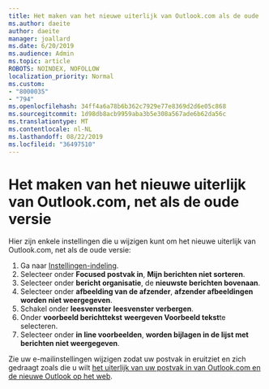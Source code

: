 ```yaml
---
title: Het maken van het nieuwe uiterlijk van Outlook.com als de oude
ms.author: daeite
author: daeite
manager: joallard
ms.date: 6/20/2019
ms.audience: Admin
ms.topic: article
ROBOTS: NOINDEX, NOFOLLOW
localization_priority: Normal
ms.custom:
- "8000035"
- "794"
ms.openlocfilehash: 34ff4a6a78b6b362c7929e77e8369d2d6e05c868
ms.sourcegitcommit: 1d98db8acb9959aba3b5e308a567ade6b62da56c
ms.translationtype: MT
ms.contentlocale: nl-NL
ms.lasthandoff: 08/22/2019
ms.locfileid: "36497510"
---
```

# <a name="how-to-make-the-new-outlookcom-look-like-the-old-version"></a>Het maken van het nieuwe uiterlijk van Outlook.com, net als de oude versie

Hier zijn enkele instellingen die u wijzigen kunt om het nieuwe uiterlijk van Outlook.com, net als de oude versie:

1. Ga naar [Instellingen-indeling](https://outlook.live.com/mail/options/mail/layout).
1. Selecteer onder **Focused postvak in**, **Mijn berichten niet sorteren**.
1. Selecteer onder **bericht organisatie**, de **nieuwste berichten bovenaan**.
1. Selecteer onder **afbeelding van de afzender**, **afzender afbeeldingen worden niet weergegeven**.
1. Schakel onder **leesvenster** **leesvenster verbergen**.
1. Onder **voorbeeld berichttekst** **weergeven Voorbeeld tekst**te selecteren.
1. Selecteer onder **in line voorbeelden**, **worden bijlagen in de lijst met berichten niet weergegeven**.

Zie uw e-mailinstellingen wijzigen zodat uw postvak in eruitziet en zich gedraagt zoals die u wilt [het uiterlijk van uw postvak in van Outlook.com en de nieuwe Outlook op het web](https://support.office.com/article/b41c2ecb-f23c-42b3-b7f8-659646d5e58c?wt.mc_id=Office_Outlook_com_Alchemy).